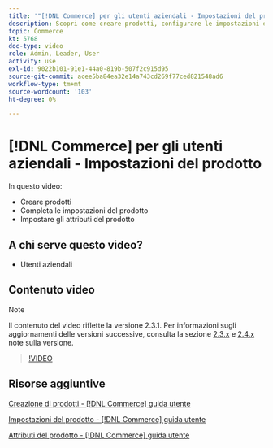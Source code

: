 ```yaml
---
title: '"[!DNL Commerce] per gli utenti aziendali - Impostazioni del prodotto"'
description: Scopri come creare prodotti, configurare le impostazioni e utilizzare gli attributi.
topic: Commerce
kt: 5768
doc-type: video
role: Admin, Leader, User
activity: use
exl-id: 9022b101-91e1-44a0-819b-507f2c915d95
source-git-commit: acee5ba84ea32e14a743cd269f77ced821548ad6
workflow-type: tm+mt
source-wordcount: '103'
ht-degree: 0%

---
```


# [!DNL Commerce] per gli utenti aziendali - Impostazioni del prodotto

In questo video:

- Creare prodotti
- Completa le impostazioni del prodotto
- Impostare gli attributi del prodotto

## A chi serve questo video?

- Utenti aziendali

## Contenuto video

>[!NOTE]
>
>Il contenuto del video riflette la versione 2.3.1. Per informazioni sugli aggiornamenti delle versioni successive, consulta la sezione [ 2.3.x](https://devdocs.magento.com/guides/v2.3/release-notes/bk-release-notes.html) e [2.4.x](https://devdocs.magento.com/guides/v2.4/release-notes/bk-release-notes.html) note sulla versione.

>[!VIDEO](https://video.tv.adobe.com/v/35953?quality=12&learn=on)

## Risorse aggiuntive

[Creazione di prodotti - [!DNL Commerce] guida utente](https://docs.magento.com/user-guide/catalog/product-create.html)

[Impostazioni del prodotto - [!DNL Commerce] guida utente](https://docs.magento.com/user-guide/catalog/settings.html)

[Attributi del prodotto - [!DNL Commerce] guida utente](https://docs.magento.com/user-guide/catalog/product-attributes.html)
